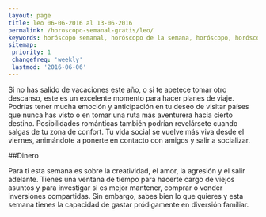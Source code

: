 ```yaml
---
layout: page
title: leo 06-06-2016 al 13-06-2016 
permalink: /horoscopo-semanal-gratis/leo/
keywords: horóscopo semanal, horóscopo de la semana, horóscopo, horóscopo gratis,horóscopos, horóscopo esperanza gracia, horoscopos leo la semana, horóscopos gratis, Tarot, Astrologia, Zodíaco, leo, horoscopo gratis
sitemap:
 priority: 1
 changefreq: 'weekly'
 lastmod: '2016-06-06'
---
```

Si no has salido de vacaciones este año, o si te apetece tomar otro descanso, este es un excelente momento para hacer planes de viaje. Podrías tener mucha emoción y anticipación en tu deseo de visitar países que nunca has visto o en tomar una ruta más aventurera hacia cierto destino. Posibilidades románticas también podrían revelársete cuando salgas de tu zona de confort. Tu vida social se vuelve más viva desde el viernes, animándote a ponerte en contacto con amigos y salir a socializar. 

##Dinero

Para ti esta semana es sobre la creatividad, el amor, la agresión y el salir adelante. Tienes una ventana de tiempo para hacerte cargo de viejos asuntos y para investigar si es mejor mantener, comprar o vender inversiones compartidas. Sin embargo, sabes bien lo que quieres y esta semana tienes la capacidad de gastar pródigamente en diversión familiar.